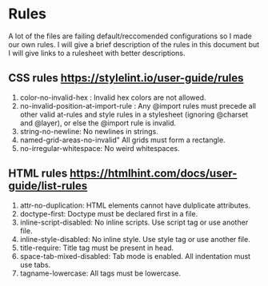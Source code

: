 # Rules
A lot of the files are failing default/reccomended configurations so I made our own rules. I will give a brief description of the rules in this
document but I will give links to a rulesheet with better descriptions. 

## CSS rules https://stylelint.io/user-guide/rules
1. color-no-invalid-hex : Invalid hex colors are not allowed. 
2. no-invalid-position-at-import-rule : Any @import rules must precede all other valid at-rules and style rules in a stylesheet (ignoring @charset and @layer), or else the @import rule is invalid.
3. string-no-newline: No newlines in strings. 
4. named-grid-areas-no-invalid" All grids must form a rectangle.
5. no-irregular-whitespace: No weird whitespaces. 

## HTML rules https://htmlhint.com/docs/user-guide/list-rules
1. attr-no-duplication: HTML elements cannot have dulplicate attributes. 
2. doctype-first: Doctype must be declared first in a file. 
3. inline-script-disabled: No inline scripts. Use script tag or use another file.
4. inline-style-disabled: No inline style. Use style tag or use another file.
5. title-require: Title tag must be present in head. 
6. space-tab-mixed-disabled: Tab mode is enabled. All indentation must use tabs. 
7. tagname-lowercase: All tags must be lowercase. 
